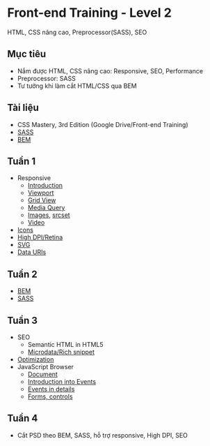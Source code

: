# Front-end Training - Level 2
HTML, CSS nâng cao, Preprocessor(SASS), SEO

## Mục tiêu
- Nắm được HTML, CSS nâng cao: Responsive, SEO, Performance
- Preprocessor: SASS
- Tư tưởng khi làm cắt HTML/CSS qua BEM

## Tài liệu
- CSS Mastery, 3rd Edition (Google Drive/Front-end Training)
- [SASS](http://sass-lang.com/)
- [BEM](http://getbem.com/)

## Tuần 1
- Responsive
  - [Introduction](https://www.w3schools.com/css/css_rwd_intro.asp)
  - [Viewport](https://www.w3schools.com/css/css_rwd_viewport.asp)
  - [Grid View](https://www.w3schools.com/css/css_rwd_grid.asp)
  - [Media Query](https://www.w3schools.com/css/css_rwd_mediaqueries.asp)
  - [Images](https://www.w3schools.com/css/css_rwd_images.asp), [srcset](https://developer.mozilla.org/en-US/docs/Learn/HTML/Multimedia_and_embedding/Responsive_images)
  - [Video](https://www.w3schools.com/css/css_rwd_videos.asp)
- [Icons](https://www.w3schools.com/css/css_icons.asp)
- [High DPI/Retina](https://www.sitepoint.com/css-techniques-for-retina-displays/)
- [SVG](https://css-tricks.com/lodge/svg/)
- [Data URIs](https://css-tricks.com/data-uris/)

## Tuần 2
- [BEM](http://getbem.com/)
- [SASS](https://sass-lang.com/guide)

## Tuần 3
- SEO
  - Semantic HTML in HTML5
  - [Microdata/Rich snippet](https://developer.mozilla.org/en-US/docs/Web/HTML/Microdata)
- [Optimization](https://www.keycdn.com/blog/front-end-optimization)
- JavaScript Browser
  - [Document](http://javascript.info/document)
  - [Introduction into Events](http://javascript.info/events)
  - [Events in details](http://javascript.info/event-details)
  - [Forms, controls](http://javascript.info/forms-controls)

## Tuần 4
- Cắt PSD theo BEM, SASS, hỗ trợ responsive, High DPI, SEO
